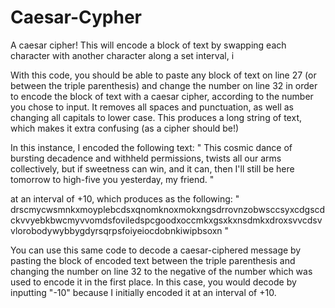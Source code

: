 # Caesar-Cypher
A caesar cipher! This will encode a block of text by swapping each character with another character along a set interval, i

With this code, you should be able to paste any block of text on line 27 (or between the triple parenthesis) and change the number on line 32 in order to encode the block of text with a caesar cipher, according to the number you chose to input. It removes all spaces and punctuation, as well as changing all capitals to lower case. This produces a long string of text, which makes it extra confusing (as a cipher should be!)

In this instance, I encoded the following text:
"
This cosmic dance of bursting decadence and withheld permissions, 
twists all our arms collectively, but if sweetness can win, and it can, 
then I'll still be here tomorrow to high-five you yesterday, my friend.
"

at an interval of +10, which produces as the following:
"
drscmycwsmnkxmoyplebcdsxqnomknoxmokxngsdrrovnzobwsccsyxcdgscdckvvyebkbwcmyvvomdsfoviledspcgoodxoccmkxgsxkxnsdmkxdroxsvvcdsvvlorobodywybbygdyrsqrpsfoiyeiocdobnkiwipbsoxn
"

You can use this same code to decode a caesar-ciphered message by pasting the block of encoded text between the triple parenthesis and changing the number on line 32 to the negative of the number which was used to encode it in the first place. 
In this case, you would decode by inputting "-10" because I initially encoded it at an interval of +10.
